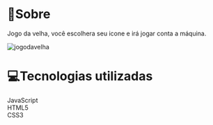 # 📖Sobre
 Jogo da velha, você escolhera seu icone e irá jogar conta a máquina.<br>

![jogodavelha](https://user-images.githubusercontent.com/92693817/149522036-d471742a-08c6-4471-85ec-9474347b5d91.png)


# 💻Tecnologias utilizadas 
JavaScript <br>
HTML5 <br>
CSS3

